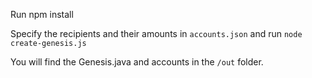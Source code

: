 Run npm install

Specify the recipients and their amounts in `accounts.json` and run `node create-genesis.js`

You will find the Genesis.java and accounts in the `/out` folder.

